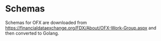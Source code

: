 # Schemas

Schemas for OFX are downloaded from https://financialdataexchange.org/FDX/About/OFX-Work-Group.aspx and then converted
to Golang.
